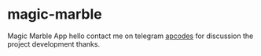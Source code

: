 # magic-marble
Magic Marble App
hello contact me on telegram [apcodes](https://t.me/apcodes) for discussion the project development thanks.
